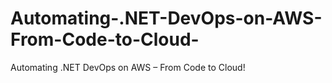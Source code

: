 # Automating-.NET-DevOps-on-AWS-From-Code-to-Cloud-
Automating .NET DevOps on AWS – From Code to Cloud!
